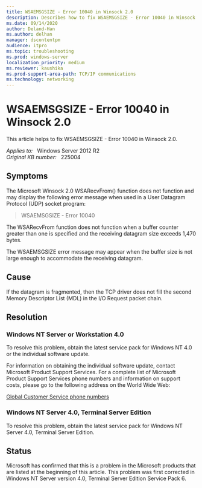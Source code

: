 ```yaml
---
title: WSAEMSGSIZE - Error 10040 in Winsock 2.0
description: Describes how to fix WSAEMSGSIZE - Error 10040 in Winsock 2.0
ms.date: 09/14/2020
author: Deland-Han
ms.author: delhan 
manager: dscontentpm
audience: itpro
ms.topic: troubleshooting
ms.prod: windows-server
localization_priority: medium
ms.reviewer: kaushika
ms.prod-support-area-path: TCP/IP communications 
ms.technology: networking
---
```

# WSAEMSGSIZE - Error 10040 in Winsock 2.0

This article helps to fix WSAEMSGSIZE - Error 10040 in Winsock 2.0.

_Applies to:_ &nbsp; Windows Server 2012 R2  
_Original KB number:_ &nbsp; 225004

## Symptoms

The Microsoft Winsock 2.0 WSARecvFrom() function does not function and may display the following error message when used in a User Datagram Protocol (UDP) socket program:

>WSAEMSGSIZE - Error 10040  

The WSARecvFrom function does not function when a buffer counter greater than one is specified and the receiving datagram size exceeds 1,470 bytes.

The WSAEMSGSIZE error message may appear when the buffer size is not large enough to accommodate the receiving datagram.

## Cause

If the datagram is fragmented, then the TCP driver does not fill the second Memory Descriptor List (MDL) in the I/O Request packet chain.

## Resolution

### Windows NT Server or Workstation 4.0

To resolve this problem, obtain the latest service pack for Windows NT 4.0 or the individual software update.

For information on obtaining the individual software update, contact Microsoft Product Support Services. For a complete list of Microsoft Product Support Services phone numbers and information on support costs, please go to the following address on the World Wide Web:

[Global Customer Service phone numbers](https://support.microsoft.com/help/4051701)  

### Windows NT Server 4.0, Terminal Server Edition

To resolve this problem, obtain the latest service pack for Windows NT Server 4.0, Terminal Server Edition.

## Status

Microsoft has confirmed that this is a problem in the Microsoft products that are listed at the beginning of this article. This problem was first corrected in Windows NT Server version 4.0, Terminal Server Edition Service Pack 6.
